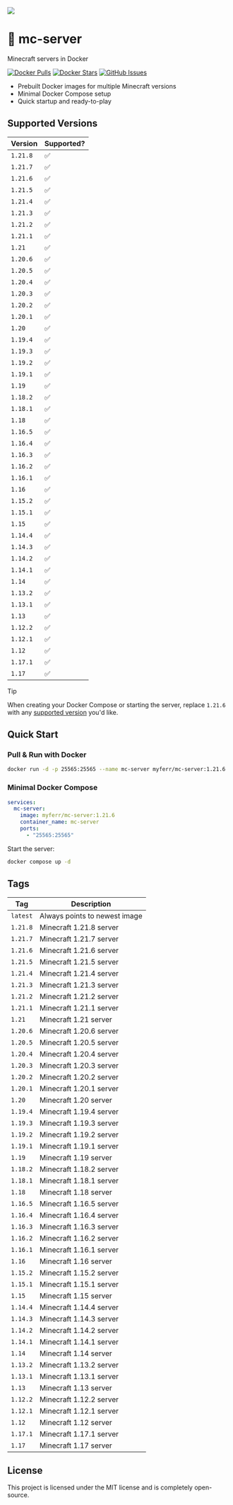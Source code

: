 ![](https://github.com/user-attachments/assets/4e6d9da8-3598-4260-be27-187963bcce9a)

# 🐳 mc-server
Minecraft servers in Docker

[![Docker Pulls](https://img.shields.io/docker/pulls/myferr/mc-server.svg?logo=docker)](https://hub.docker.com/r/myferr/mc-server/)
[![Docker Stars](https://img.shields.io/docker/stars/myferr/mc-server.svg?logo=docker)](https://hub.docker.com/r/myferr/mc-server/)
[![GitHub Issues](https://img.shields.io/github/issues-raw/myferr/mc-server.svg)](https://github.com/myferr/mc-server/issues)

- Prebuilt Docker images for multiple Minecraft versions
- Minimal Docker Compose setup
- Quick startup and ready-to-play

## Supported Versions

| Version    | Supported?  |
| ---------- | ----------- |
| `1.21.8`   | ✅          |
| `1.21.7`   | ✅          |
| `1.21.6`   | ✅          |
| `1.21.5`   | ✅          |
| `1.21.4`   | ✅          |
| `1.21.3`   | ✅          |
| `1.21.2`   | ✅          |
| `1.21.1`   | ✅          |
| `1.21`     | ✅          |
| `1.20.6`   | ✅          |
| `1.20.5`   | ✅          |
| `1.20.4`   | ✅          |
| `1.20.3`   | ✅          |
| `1.20.2`   | ✅          |
| `1.20.1`   | ✅          |
| `1.20`     | ✅          |
| `1.19.4`   | ✅          |
| `1.19.3`   | ✅          |
| `1.19.2`   | ✅          |
| `1.19.1`   | ✅          |
| `1.19`     | ✅          |
| `1.18.2`   | ✅          |
| `1.18.1`   | ✅          |
| `1.18`     | ✅          |
| `1.16.5`   | ✅          |
| `1.16.4`   | ✅          |
| `1.16.3`   | ✅          |
| `1.16.2`   | ✅          |
| `1.16.1`   | ✅          |
| `1.16`     | ✅          |
| `1.15.2`   | ✅          |
| `1.15.1`   | ✅          |
| `1.15`     | ✅          |
| `1.14.4`   | ✅          |
| `1.14.3`   | ✅          |
| `1.14.2`   | ✅          |
| `1.14.1`   | ✅          |
| `1.14`     | ✅          |
| `1.13.2`   | ✅          |
| `1.13.1`   | ✅          |
| `1.13`     | ✅          |
| `1.12.2`   | ✅          |
| `1.12.1`   | ✅          |
| `1.12`     | ✅          |
| `1.17.1`   | ✅          |
| `1.17`     | ✅          |

> [!TIP]
> When creating your Docker Compose or starting the server, replace `1.21.6` with any [supported version](https://github.com/myferr/mc-server#supported-versions) you'd like.

## Quick Start

### Pull & Run with Docker
```bash
docker run -d -p 25565:25565 --name mc-server myferr/mc-server:1.21.6
```

### Minimal Docker Compose

```yaml
services:
  mc-server:
    image: myferr/mc-server:1.21.6
    container_name: mc-server
    ports:
      - "25565:25565"
```

Start the server:

```bash
docker compose up -d
```

## Tags

| Tag      | Description                   |
| -------- | ----------------------------- |
| `latest` | Always points to newest image |
| `1.21.8` | Minecraft 1.21.8 server       |
| `1.21.7` | Minecraft 1.21.7 server       |
| `1.21.6` | Minecraft 1.21.6 server       |
| `1.21.5` | Minecraft 1.21.5 server       |
| `1.21.4` | Minecraft 1.21.4 server       |
| `1.21.3` | Minecraft 1.21.3 server       |
| `1.21.2` | Minecraft 1.21.2 server       |
| `1.21.1` | Minecraft 1.21.1 server       |
| `1.21` | Minecraft 1.21 server       |
| `1.20.6` | Minecraft 1.20.6 server       |
| `1.20.5` | Minecraft 1.20.5 server       |
| `1.20.4` | Minecraft 1.20.4 server       |
| `1.20.3` | Minecraft 1.20.3 server       |
| `1.20.2` | Minecraft 1.20.2 server       |
| `1.20.1` | Minecraft 1.20.1 server       |
| `1.20` | Minecraft 1.20 server       |
| `1.19.4` | Minecraft 1.19.4 server       |
| `1.19.3` | Minecraft 1.19.3 server       |
| `1.19.2` | Minecraft 1.19.2 server       |
| `1.19.1` | Minecraft 1.19.1 server       |
| `1.19` | Minecraft 1.19 server       |
| `1.18.2` | Minecraft 1.18.2 server       |
| `1.18.1` | Minecraft 1.18.1 server       |
| `1.18` | Minecraft 1.18 server       |
| `1.16.5` | Minecraft 1.16.5 server       |
| `1.16.4` | Minecraft 1.16.4 server       |
| `1.16.3` | Minecraft 1.16.3 server       |
| `1.16.2` | Minecraft 1.16.2 server       |
| `1.16.1` | Minecraft 1.16.1 server       |
| `1.16` | Minecraft 1.16 server       |
| `1.15.2` | Minecraft 1.15.2 server       |
| `1.15.1` | Minecraft 1.15.1 server       |
| `1.15` | Minecraft 1.15 server       |
| `1.14.4` | Minecraft 1.14.4 server       |
| `1.14.3` | Minecraft 1.14.3 server       |
| `1.14.2` | Minecraft 1.14.2 server       |
| `1.14.1` | Minecraft 1.14.1 server       |
| `1.14` | Minecraft 1.14 server       |
| `1.13.2` | Minecraft 1.13.2 server       |
| `1.13.1` | Minecraft 1.13.1 server       |
| `1.13` | Minecraft 1.13 server       |
| `1.12.2` | Minecraft 1.12.2 server       |
| `1.12.1` | Minecraft 1.12.1 server       |
| `1.12` | Minecraft 1.12 server       |
| `1.17.1` | Minecraft 1.17.1 server       |
| `1.17` | Minecraft 1.17 server       |

## License

This project is licensed under the MIT license and is completely open-source.
